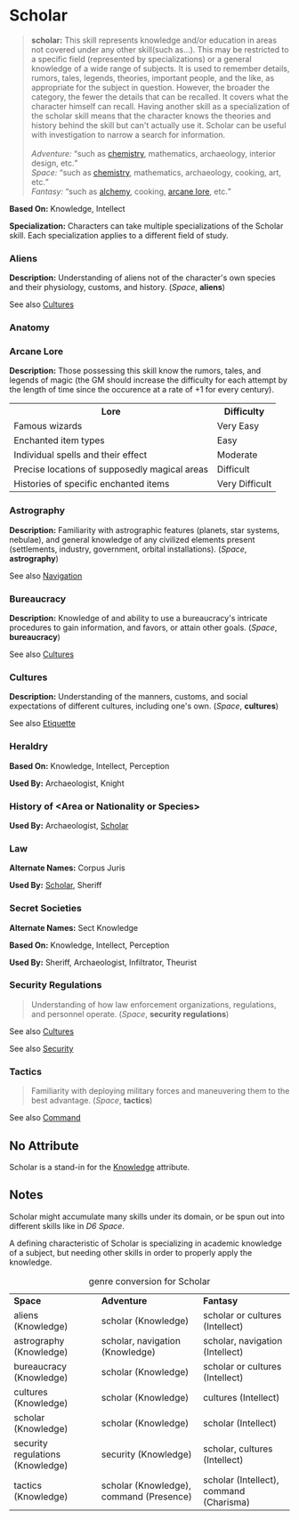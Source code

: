 Scholar
=======

> __scholar:__ This skill represents knowledge and/or education in areas not covered under any other skill(such as...). This may be restricted to a specific field (represented by specializations) or a general knowledge of a wide range of subjects. It is used to remember details, rumors, tales, legends, theories, important people, and the like, as appropriate for the subject in question. However, the broader the category, the fewer the details that can be recalled. It covers what the character himself can recall. Having another skill as a specialization of the scholar skill means that the character knows the theories and history behind the skill but can't actually use it. Scholar can be useful with investigation to narrow a search for information.
<br/><br/>
_Adventure:_ <q>such as [chemistry](AlchemicalChecmicalConcotion.md), mathematics, archaeology, interior design, etc.</q><br/>
_Space:_ <q>such as [chemistry](AlchemicalChecmicalConcotion.md), mathematics, archaeology, cooking, art, etc.</q><br/>
_Fantasy:_ <q>such as [alchemy](AlchemicalChecmicalConcotion.md), cooking, [arcane lore](#arcane-lore), etc.</q>

__Based On:__ <span title='Adventure & Space'>Knowledge</span>, <span title='Fantasy'>Intellect</span>

__Specialization:__ Characters can take multiple specializations of the Scholar skill. Each specialization applies to a different field of study.

### <span title='Space: Knowledge'>Aliens</span>

__Description:__ Understanding of aliens not of the character's own species and their physiology, customs, and history. (<cite>Space</cite>, __aliens__)

See also [Cultures](Scholar.md#cultures)

### Anatomy

### Arcane Lore

__Description:__ Those possessing this skill know the rumors, tales, and legends of magic (the GM should increase the difficulty for each attempt by the length of time since the occurence at a rate of +1 for every century).

<table>
  <tr>
    <th>Lore</th>
    <th>Difficulty</th>
  </tr>
  <tr>
    <td>Famous wizards</td>
    <td>Very Easy</td>
  </tr>
  <tr>
    <td>Enchanted item types</td>
    <td>Easy</td>
  </tr>
  <tr>
    <td>Individual spells and their effect</td>
    <td>Moderate</td>
  </tr>
  <tr>
    <td>Precise locations of supposedly magical areas</td>
    <td>Difficult</td>
  </tr>
  <tr>
    <td>Histories of specific enchanted items</td>
    <td>Very Difficult</td>
  </tr>
</table>

### <span title='Space: Knowledge'>Astrography</span>

__Description:__ Familiarity with astrographic features (planets, star systems, nebulae), and general knowledge of any civilized elements present (settlements, industry, government, orbital installations). (_Space_, __astrography__)

See also [Navigation](Navigation.md#astrography)

### <span title='Space: Knowledge'>Bureaucracy</span>

__Description:__ Knowledge of and ability to use a bureaucracy's intricate procedures to gain information, and favors, or attain other goals. (_Space_, __bureaucracy__)

See also [Cultures](Scholar.md#cultures)

### <span title='Adventure & Space'>Cultures</span>

__Description:__ Understanding of the manners, customs, and social expectations of different cultures, including one's own. (_Space_, __cultures__)

See also [Etiquette](Persuasion.md#etiquette)

### Heraldry

__Based On:__ Knowledge, Intellect, Perception

__Used By:__ Archaeologist, Knight

### History of &lt;Area or Nationality or Species&gt;

__Used By:__ Archaeologist, [Scholar](ScholarProfession.md)

### Law

__Alternate Names:__ Corpus Juris

__Used By:__ [Scholar](ScholarProfession.md), Sheriff

### Secret Societies

__Alternate Names:__ Sect Knowledge

__Based On:__ Knowledge, Intellect, Perception

__Used By:__ Sheriff, Archaeologist, Infiltrator, Theurist

### <span title='Space'>Security Regulations</span>

> Understanding of how law enforcement organizations, regulations, and personnel operate. (_Space_, __security regulations__)

See also [Cultures](Scholar.md#cultures)

See also [Security](Traps.md#security-regulations)

### <span title='Space'>Tactics</span>

> Familiarity with deploying military forces and maneuvering them to the best advantage. (_Space_, __tactics__)

See also [Command](Command.md#tactics)

No Attribute
----

Scholar is a stand-in for the [Knowledge](Knowledge.md) attribute.

Notes
-----

Scholar might accumulate many skills under its domain, or be spun out into different skills like in _D6 Space_.

A defining characteristic of Scholar is specializing in academic knowledge of a subject, but needing other skills in order to properly apply the knowledge.

<table>
<caption>genre conversion for Scholar</caption>
<tr><td><strong>Space</strong></td><td><strong>Adventure</strong></td><td><strong>Fantasy</strong></td></tr>
<tr><td>aliens (Knowledge)</td><td>scholar (Knowledge)</td><td>scholar or cultures (Intellect)</td></tr>
<tr><td>astrography (Knowledge)</td><td>scholar, navigation (Knowledge)</td><td>scholar, navigation (Intellect)</td></tr>
<tr><td>bureaucracy (Knowledge)</td><td>scholar (Knowledge)</td><td>scholar or cultures (Intellect)</td></tr>
<tr><td>cultures (Knowledge)</td><td>scholar (Knowledge)</td><td>cultures (Intellect)</td></tr>
<tr><td>scholar (Knowledge)</td><td>scholar (Knowledge)</td><td>scholar (Intellect)</td></tr>
<tr><td>security regulations (Knowledge)</td><td>security (Knowledge)</td><td>scholar, cultures (Intellect)</td></tr>
<tr><td>tactics (Knowledge)</td><td>scholar (Knowledge), command (Presence)</td><td>scholar (Intellect), command (Charisma)</td></tr>
</table>
